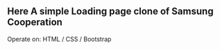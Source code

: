 Here A simple Loading page clone of Samsung Cooperation
---------------------------------------------------------

Operate on:
HTML / CSS / Bootstrap 
